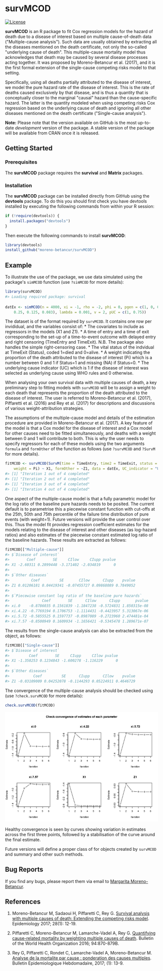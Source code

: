 
<!-- README.md is generated from README.Rmd. Please edit that file -->
survMCOD
========

[![License](https://img.shields.io/badge/License-GPL%20%28%3E=%203%29-brightgreen.svg)](http://www.gnu.org/licenses/gpl-3.0.html)

**survMCOD** is an R package to fit Cox regression models for the hazard of death due to a disease of interest based on multiple cause-of-death data ("Multiple-cause analysis"). Such data are usually obtained by extracting all the diseases mentioned on the death certificate, not only the so-called "underlying cause of death". This multiple-cause mortality model thus acknowledges that death may be caused by several disease processes acting together. It was proposed by Moreno-Betancur et al. (2017), and it is the first formal extension of the single-cause competing risks model to that setting.

Specifically, using all deaths partially attributed to the disease of interest, we model the pure hazard rate of the disease of interest. This is the rate of deaths caused exclusively by that disease, and is thus a quantity that is conceptually closer to the marginal "causal" hazard than the cause-specific hazard. The latter is the quantity modeled when using competing risks Cox regression based on the underlying cause of death and ignoring all other diseases mentioned on the death certificate ("Single-cause analysis").

**Note:** Please note that the version available on GitHub is the most up-to-date *development* version of the package. A stable version of the package will be available from CRAN once it is released.

Getting Started
---------------

### Prerequisites

The **survMCOD** package requires the **survival** and **Matrix** packages.

### Installation

The **survMCOD** package can be installed directly from GitHub using the **devtools** package. To do this you should first check you have devtools installed by executing the following commands from within your R session:

``` r
if (!require(devtools)) {
  install.packages("devtools")
}
```

Then execute the following commands to install **survMCOD**:

``` r
library(devtools)
install_github("moreno-betancur/survMCOD")
```

Example
-------

To illustrate the use of the package, we use data simulated using the package's `simMCOD` function (use `?simMCOD` for more details):

``` r
library(survMCOD)
#> Loading required package: survival

datEx <- simMCOD(n = 4000, xi = -1, rho = -2, phi = 0, pgen = c(1, 0, 0.75, 
    0.25, 0.125, 0.083), lambda = 0.001, v = 2, pUC = c(1, 0.75))
```

The dataset is of the format required by `survMCOD`. It contains one row per invididual, and the variables consist of: \* The covariates to include as regressors in the models (X1 and Z1). \* A time of entry and a time of exit corresponding to the set-up of a time-to-event outcome with delayed entry and right censoring (TimeEntry and TimeExit). N.B. The package also handles the simple right-censoring case. \* The vital status of the indvidual at TimeExit (Status), coded 1=died and 0=alive. \* A weight indicating the proportion of the death attributed to the disease of interest (Pi) which is a number between 0 and 1 if Status=1 and missing (NA) if Status=0. \* The underlying cause indicator (UC) which is 1 if the disease of interest was selected as underlying cause using WHO rules and 0 otherwise.

When analysing your own survival data with multiple causes of death, a key preliminary step to fitting models with `survMCOD` will be to assign a weight to each death that represents the proportion of the death attributed to the disease of interest. The user is referred to Moreno-Betancur et al. (2017), Piffaretti et al. (2016) and Rey et al. (2017) for descriptions and discussions of various weight-attribution strategies.

The assumptions of the multiple-cause model and details of the estimation procedure are provided in Moreno-Betancur et al. (2017). A key feature of the model is that a Cox model for the disease of interest and a Cox model for other causes need to be fitted simultaneously, and deaths with a weight between 0 and 1 will contribute to both. This is why the user needs to specify regressors for each of these models using the two arguments `formula` and `formOther` of the function as follows (use `?survMCOD` and `?SurvM` for more details).

``` r
fitMCOD <- survMCOD(SurvM(time = TimeEntry, time2 = TimeExit, status = Status, 
    weight = Pi) ~ X1, formOther = ~Z1, data = datEx, UC_indicator = "UC")
#> [1] "Iteration 1 out of 4 completed"
#> [1] "Iteration 2 out of 4 completed"
#> [1] "Iteration 3 out of 4 completed"
#> [1] "Iteration 4 out of 4 completed"
```

One aspect of the multiple-cause model is that a fully parametric model for the log ratio of the baseline pure hazards needs to be posited. The current default is to parametrise this a piecewise constant function with cut-offs at the 25th, 50th and 75th percentile of the failure time distribution of pure events (with weight=1). Future versions will provide the user control over this. Thus the model fit provides regression coefficient estimates for the models relating to the disease of interest and other diseases (as log-hazard ratios) and also estimates of the piecewise constant estimated log ratio of the baseline hazards. These results are extracted as follows:

``` r
fitMCOD[["Multiple-cause"]]
#> $`Disease of interest`
#>        Coef        SE     CIlow     CIupp pvalue
#> X1 -2.60311 0.2899448 -3.171402 -2.034819      0
#> 
#> $`Other diseases`
#>          Coef         SE       CIlow      CIupp    pvalue
#> Z1 0.01206181 0.04419341 -0.07455727 0.09868089 0.7849052
#> 
#> $`Piecewise constant log ratio of the baseline pure hazards`
#>               Coef        SE      CIlow      CIupp       pvalue
#> xi.0    -0.8786035 0.1561839 -1.1847238 -0.5724831 1.850315e-08
#> xi.4.22 -0.7769194 0.1706753 -1.1114431 -0.4423957 5.313067e-06
#> xi.5.72 -0.5855525 0.1597737 -0.8987089 -0.2723960 2.474481e-04
#> xi.7.57 -0.8500949 0.1609934 -1.1656421 -0.5345478 1.289671e-07
```

The results from the single-cause analysis can also be extracted from the object, as follows:

``` r
fitMCOD[["Single-cause"]]
#> $`Disease of interest`
#>         Coef        SE     CIupp     CIlow pvalue
#> X1 -1.358253 0.1234843 -1.600278 -1.116229      0
#> 
#> $`Other diseases`
#>           Coef         SE      CIupp      CIlow    pvalue
#> Z1 -0.03109009 0.04252078 -0.1144293 0.05224911 0.4646729
```

The convergence of the multiple-cause analysis should be checked using (use `?check.survMCOD` for more details):

``` r
check.survMCOD(fitMCOD)
```

![](README-unnamed-chunk-7-1.png)

Healthy convergence is seen by curves showing variation in estimates across the first three points, followed by a stabilisation of the curve around the final estimate.

Future versions will define a proper class of for objects created by `survMCOD` and summary and other such methods.

Bug Reports
-----------

If you find any bugs, please report them via email to [Margarita Moreno-Betancur](mailto:margarita.moreno@mcri.edu.au).

References
----------

1.  Moreno-Betancur M, Sadaoui H, Piffaretti C, Rey G. [Survival analysis with multiple causes of death: Extending the competing risks model](http://journals.lww.com/epidem/Abstract/2017/01000/Survival_Analysis_with_Multiple_Causes_of_Death_.3.aspx). Epidemiology 2017; 28(1): 12-19.

2.  Piffaretti C, Moreno-Betancur M, Lamarche-Vadel A, Rey G. [Quantifying cause-related mortality by weighting multiple causes of death](http://cdrwww.who.int/bulletin/volumes/94/12/16-172189.pdf). Bulletin of the World Health Organization 2016; 94:870-879B.

3.  Rey G, Piffaretti C, Rondet C, Lamarche-Vadel A, Moreno-Betancur M. [Analyse de la mortalite par cause : ponderation des causes multiples](http://invs.santepubliquefrance.fr/beh/2017/1/pdf/2017_1_2.pdf). Bulletin Epidemiologique Hebdomadaire, 2017; (1): 13-9.
